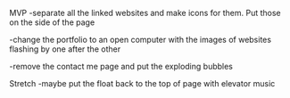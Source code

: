 MVP
-separate all the linked websites and make icons for them.  Put those on the side of the page

-change the portfolio to an open computer with the images of websites flashing by one after the other

-remove the contact me page and put the exploding bubbles


Stretch
-maybe put the float back to the top of page with elevator music